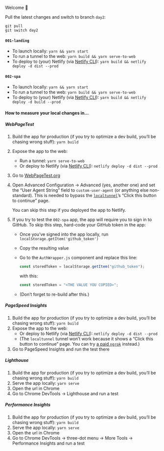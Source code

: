 Welcome 👋

Pull the latest changes and switch to branch `day2`:

```
git pull
git switch day2
```

#### `001-landing`

- To launch locally: `yarn && yarn start`
- To run a tunnel to the web: `yarn build && yarn serve-to-web`
- To deploy to (your) Netlify (via [Netlify CLI](https://docs.netlify.com/cli/get-started/)): `yarn build && netlify deploy -d dist --prod`

#### `002-spa`

- To launch locally: `yarn && yarn start`
- To run a tunnel to the web: `yarn build && yarn serve-to-web`
- To deploy to (your) Netlify (via [Netlify CLI](https://docs.netlify.com/cli/get-started/)): `yarn build && netlify deploy -d build --prod`

#### How to measure your local changes in...

##### WebPageTest

1. Build the app for production (if you try to optimize a dev build, you’ll be chasing wrong stuff): `yarn build`
2. Expose the app to the web:
   - Run a tunnel: `yarn serve-to-web`
   - Or deploy to Netlify (via [Netlify CLI](https://docs.netlify.com/cli/get-started/)): `netlify deploy -d dist --prod`
3. Go to [WebPageTest.org](https://webpagetest.org)
4. Open Advanced Configuration → Advanced (yes, another one) and set the “User Agent String” field to `custom-user-agent` (or anything else non-standard). This is needed to bypass the [`localtunnel`](https://github.com/localtunnel/localtunnel)’s “Click this button to continue” page.

   You can skip this step if you deployed the app to Netlify.

5. If you try to test the `002-spa` app, the app will require you to sign in to GitHub. To skip this step, hard-code your GitHub token in the app:

   - Once you’ve signed into the app locally, run `localStorage.getItem('github_token')`
   - Copy the resulting value
   - Go to the `AuthWrapper.js` component and replace this line:

     ```js
     const storedToken = localStorage.getItem("github_token");
     ```

     with this:

     ```js
     const storedToken = "<THE VALUE YOU COPIED>";
     ```

   - (Don’t forget to re-build after this.)

##### PageSpeed Insights

1. Build the app for production (if you try to optimize a dev build, you’ll be chasing wrong stuff): `yarn build`
2. Expose the app to the web:
   - Or deploy to Netlify (via [Netlify CLI](https://docs.netlify.com/cli/get-started/)): `netlify deploy -d dist --prod`
   - (The `localtunnel` tunnel won’t work because it shows a “Click this button to continue” page. You can try [a paid `ngrok`](https://ngrok.com/) instead.)
3. Go to PageSpeed Insights and run the test there

##### Lighthouse

1. Build the app for production (if you try to optimize a dev build, you’ll be chasing wrong stuff): `yarn build`
2. Serve the app locally: `yarn serve`
3. Open the url in Chrome
4. Go to Chrome DevTools → Lighthouse and run a test

##### Performance Insights

1. Build the app for production (if you try to optimize a dev build, you’ll be chasing wrong stuff): `yarn build`
2. Serve the app locally: `yarn serve`
3. Open the url in Chrome
4. Go to Chrome DevTools → three-dot menu → More Tools → Performance Insights and run a test
